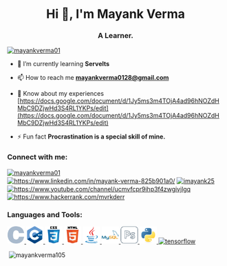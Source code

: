 <h1 align="center">Hi 👋, I'm Mayank Verma</h1>
<h3 align="center">A Learner.</h3>

<p align="left"> <a href="https://twitter.com/mayankverma01" target="blank"><img src="https://img.shields.io/twitter/follow/mayankverma01?logo=twitter&style=for-the-badge" alt="mayankverma01" /></a> </p>

- 🌱 I’m currently learning **Servelts**

- 📫 How to reach me **mayankverma0128@gmail.com**

- 📄 Know about my experiences [https://docs.google.com/document/d/1Jy5ms3m4TOjA4ad96hNOZdHMbC9DZjwHd3S4RL1YKPs/edit](https://docs.google.com/document/d/1Jy5ms3m4TOjA4ad96hNOZdHMbC9DZjwHd3S4RL1YKPs/edit)

- ⚡ Fun fact **Procrastination is a special skill of mine.**

<h3 align="left">Connect with me:</h3>
<p align="left">
<a href="https://twitter.com/mayankverma01" target="blank"><img align="center" src="https://cdn.jsdelivr.net/npm/simple-icons@3.0.1/icons/twitter.svg" alt="mayankverma01" height="30" width="40" /></a>
<a href="https://linkedin.com/in/https://www.linkedin.com/in/mayank-verma-825b901a0/" target="blank"><img align="center" src="https://cdn.jsdelivr.net/npm/simple-icons@3.0.1/icons/linkedin.svg" alt="https://www.linkedin.com/in/mayank-verma-825b901a0/" height="30" width="40" /></a>
<a href="https://instagram.com/imayank25" target="blank"><img align="center" src="https://cdn.jsdelivr.net/npm/simple-icons@3.0.1/icons/instagram.svg" alt="imayank25" height="30" width="40" /></a>
<a href="https://www.youtube.com/c/https://www.youtube.com/channel/ucmvfcpr9ihp3f4zwgivjlgq" target="blank"><img align="center" src="https://cdn.jsdelivr.net/npm/simple-icons@3.0.1/icons/youtube.svg" alt="https://www.youtube.com/channel/ucmvfcpr9ihp3f4zwgivjlgq" height="30" width="40" /></a>
<a href="https://www.hackerrank.com/https://www.hackerrank.com/mvrkderr" target="blank"><img align="center" src="https://cdn.jsdelivr.net/npm/simple-icons@3.0.1/icons/hackerrank.svg" alt="https://www.hackerrank.com/mvrkderr" height="30" width="40" /></a>
</p>

<h3 align="left">Languages and Tools:</h3>
<p align="left"> <a href="https://www.cprogramming.com/" target="_blank"> <img src="https://raw.githubusercontent.com/devicons/devicon/master/icons/c/c-original.svg" alt="c" width="40" height="40"/> </a> <a href="https://www.w3schools.com/cpp/" target="_blank"> <img src="https://raw.githubusercontent.com/devicons/devicon/master/icons/cplusplus/cplusplus-original.svg" alt="cplusplus" width="40" height="40"/> </a> <a href="https://www.w3schools.com/css/" target="_blank"> <img src="https://raw.githubusercontent.com/devicons/devicon/master/icons/css3/css3-original-wordmark.svg" alt="css3" width="40" height="40"/> </a> <a href="https://www.w3.org/html/" target="_blank"> <img src="https://raw.githubusercontent.com/devicons/devicon/master/icons/html5/html5-original-wordmark.svg" alt="html5" width="40" height="40"/> </a> <a href="https://www.java.com" target="_blank"> <img src="https://raw.githubusercontent.com/devicons/devicon/master/icons/java/java-original.svg" alt="java" width="40" height="40"/> </a> <a href="https://www.mysql.com/" target="_blank"> <img src="https://raw.githubusercontent.com/devicons/devicon/master/icons/mysql/mysql-original-wordmark.svg" alt="mysql" width="40" height="40"/> </a> <a href="https://www.photoshop.com/en" target="_blank"> <img src="https://raw.githubusercontent.com/devicons/devicon/master/icons/photoshop/photoshop-line.svg" alt="photoshop" width="40" height="40"/> </a> <a href="https://www.python.org" target="_blank"> <img src="https://raw.githubusercontent.com/devicons/devicon/master/icons/python/python-original.svg" alt="python" width="40" height="40"/> </a> <a href="https://www.tensorflow.org" target="_blank"> <img src="https://www.vectorlogo.zone/logos/tensorflow/tensorflow-icon.svg" alt="tensorflow" width="40" height="40"/> </a> </p>

<p>&nbsp;<img align="center" src="https://github-readme-stats.vercel.app/api?username=mayankverma105&show_icons=true&locale=en" alt="mayankverma105" /></p>
